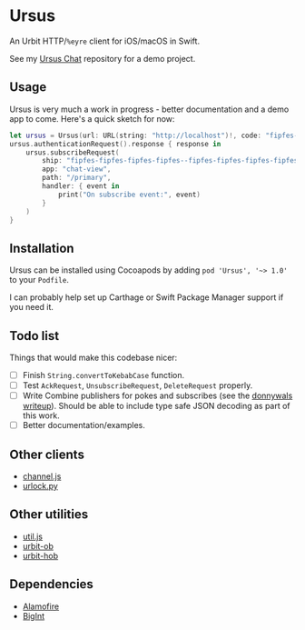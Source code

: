 # Ursus

An Urbit HTTP/`%eyre` client for iOS/macOS in Swift.

See my [Ursus Chat](https://github.com/dclelland/UrsusChat) repository for a demo project.

## Usage

Ursus is very much a work in progress - better documentation and a demo app to come. Here's a quick sketch for now:

```swift
let ursus = Ursus(url: URL(string: "http://localhost")!, code: "fipfes-fipfes-fipfes-fipfes")
ursus.authenticationRequest().response { response in
    ursus.subscribeRequest(
        ship: "fipfes-fipfes-fipfes-fipfes--fipfes-fipfes-fipfes-fipfes",
        app: "chat-view",
        path: "/primary",
        handler: { event in
            print("On subscribe event:", event)
        }
    )
}
```

## Installation

Ursus can be installed using Cocoapods by adding `pod 'Ursus', '~> 1.0'` to your `Podfile`.

I can probably help set up Carthage or Swift Package Manager support if you need it.

## Todo list

Things that would make this codebase nicer:

- [ ] Finish `String.convertToKebabCase` function.
- [ ] Test `AckRequest`, `UnsubscribeRequest`, `DeleteRequest` properly.
- [ ] Write Combine publishers for pokes and subscribes (see the [donnywals writeup](https://www.donnywals.com/using-promises-and-futures-in-combine/)). Should be able to include type safe JSON decoding as part of this work.
- [ ] Better documentation/examples.

## Other clients

- [channel.js](https://github.com/urbit/urbit/blob/master/pkg/arvo/app/launch/js/channel.js)
- [urlock.py](https://github.com/baudtack/urlock-py/blob/master/urlock/urlock.py)

## Other utilities

- [util.js](https://github.com/urbit/urbit/blob/master/pkg/interface/chat/src/js/lib/util.js)
- [urbit-ob](https://github.com/urbit/urbit-ob)
- [urbit-hob](https://github.com/urbit/urbit-hob)

## Dependencies

- [Alamofire](https://github.com/Alamofire/Alamofire)
- [BigInt](https://github.com/attaswift/BigInt)
